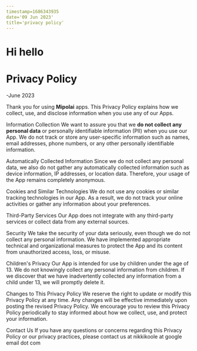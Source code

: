 ```yaml
---
timestamp=1686343935
date='09 Jun 2023'
title='privacy policy'
---
```


# Hi hello 
# Privacy Policy

-June 2023 

Thank you for using **Mipolai** apps. This Privacy Policy explains how we collect, use, and disclose information when you use any of our Apps.

Information Collection
We want to assure you that we **do not collect any personal data** or personally identifiable information (PII) when you use our App. We do not track or store any user-specific information such as names, email addresses, phone numbers, or any other personally identifiable information.

Automatically Collected Information
Since we do not collect any personal data, we also do not gather any automatically collected information such as device information, IP addresses, or location data. Therefore, your usage of the App remains completely anonymous.

Cookies and Similar Technologies
We do not use any cookies or similar tracking technologies in our App. As a result, we do not track your online activities or gather any information about your preferences.

Third-Party Services
Our App does not integrate with any third-party services or collect data from any external sources.

Security
We take the security of your data seriously, even though we do not collect any personal information. We have implemented appropriate technical and organizational measures to protect the App and its content from unauthorized access, loss, or misuse.

Children's Privacy
Our App is intended for use by children under the age of 13. We do not knowingly collect any personal information from children. If we discover that we have inadvertently collected any information from a child under 13, we will promptly delete it.

Changes to This Privacy Policy
We reserve the right to update or modify this Privacy Policy at any time. Any changes will be effective immediately upon posting the revised Privacy Policy. We encourage you to review this Privacy Policy periodically to stay informed about how we collect, use, and protect your information.

Contact Us
If you have any questions or concerns regarding this Privacy Policy or our privacy practices, please contact us at nikkikoole at google email dot com


